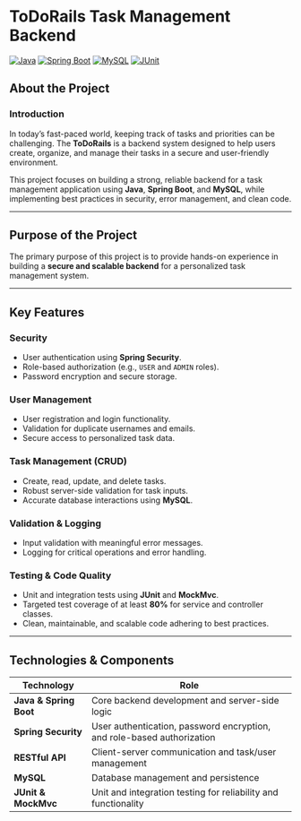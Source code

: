 # ToDoRails Task Management Backend

[![Java](https://img.shields.io/badge/Java-17-blue)](https://www.oracle.com/java/)
[![Spring Boot](https://img.shields.io/badge/Spring%20Boot-2.7.x-green)](https://spring.io/projects/spring-boot)
[![MySQL](https://img.shields.io/badge/MySQL-8.0-orange)](https://www.mysql.com/)
[![JUnit](https://img.shields.io/badge/JUnit-5-purple)](https://junit.org/junit5/)

## About the Project

### Introduction
In today’s fast-paced world, keeping track of tasks and priorities can be challenging. The **ToDoRails** is a backend system designed to help users create, organize, and manage their tasks in a secure and user-friendly environment.

This project focuses on building a strong, reliable backend for a task management application using **Java**, **Spring Boot**, and **MySQL**, while implementing best practices in security, error management, and clean code.

---

## Purpose of the Project
The primary purpose of this project is to provide hands-on experience in building a **secure and scalable backend** for a personalized task management system. 

---

## Key Features

### Security
- User authentication using **Spring Security**.
- Role-based authorization (e.g., `USER` and `ADMIN` roles).
- Password encryption and secure storage.

### User Management
- User registration and login functionality.
- Validation for duplicate usernames and emails.
- Secure access to personalized task data.

### Task Management (CRUD)
- Create, read, update, and delete tasks.
- Robust server-side validation for task inputs.
- Accurate database interactions using **MySQL**.

### Validation & Logging
- Input validation with meaningful error messages.
- Logging for critical operations and error handling.

### Testing & Code Quality
- Unit and integration tests using **JUnit** and **MockMvc**.
- Targeted test coverage of at least **80%** for service and controller classes.
- Clean, maintainable, and scalable code adhering to best practices.

---

## Technologies & Components
| Technology | Role |
|------------|------|
| **Java & Spring Boot** | Core backend development and server-side logic |
| **Spring Security** | User authentication, password encryption, and role-based authorization |
| **RESTful API** | Client-server communication and task/user management |
| **MySQL** | Database management and persistence |
| **JUnit & MockMvc** | Unit and integration testing for reliability and functionality |




